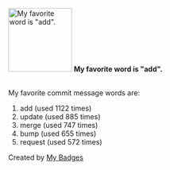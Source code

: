 <img src="https://my-badges.github.io/my-badges/favorite-word.png" alt="My favorite word is &quot;add&quot;." title="My favorite word is &quot;add&quot;." width="128">
<strong>My favorite word is &quot;add&quot;.</strong>
<br><br>

My favorite commit message words are:

1. add (used 1122 times)
2. update (used 885 times)
3. merge (used 747 times)
4. bump (used 655 times)
5. request (used 572 times)


Created by <a href="https://github.com/my-badges/my-badges">My Badges</a>